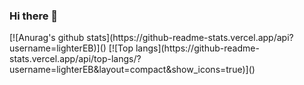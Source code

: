 ### Hi there 👋

<!--
**lighterEB/lighterEB** is a ✨ _special_ ✨ repository because its `README.md` (this file) appears on your GitHub profile.

Here are some ideas to get you started:

- 🔭 I’m currently working on ...
- 🌱 I’m currently learning ...
- 👯 I’m looking to collaborate on ...
- 🤔 I’m looking for help with ...
- 💬 Ask me about ...
- 📫 How to reach me: ...
- 😄 Pronouns: ...
- ⚡ Fun fact: ...
-->
<div><span>[![Anurag's github stats](https://github-readme-stats.vercel.app/api?username=lighterEB)]()
[![Top langs](https://github-readme-stats.vercel.app/api/top-langs/?username=lighterEB&layout=compact&show_icons=true)]()</span></div>


